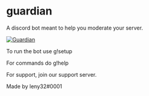 # guardian
A discord bot meant to help you moderate your server.

<a href="https://discordbots.org/bot/549302771510280203" >
  <img src="https://discordbots.org/api/widget/549302771510280203.svg" alt="Guardian" />
</a>

To run the bot use g!setup

For commands do g!help

For support, join our support server.

Made by leny32#0001
